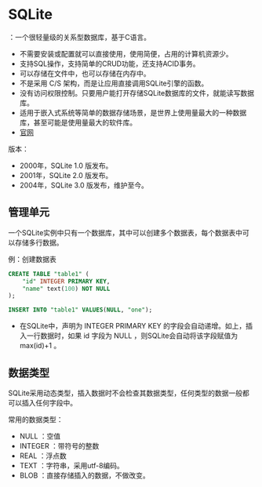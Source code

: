 # SQLite

：一个很轻量级的关系型数据库，基于C语言。
- 不需要安装或配置就可以直接使用，使用简便，占用的计算机资源少。
- 支持SQL操作，支持简单的CRUD功能，还支持ACID事务。
- 可以存储在文件中，也可以存储在内存中。
- 不是采用 C/S 架构，而是让应用直接调用SQLite引擎的函数。
- 没有访问权限控制。只要用户能打开存储SQLite数据库的文件，就能读写数据库。
- 适用于嵌入式系统等简单的数据存储场景，是世界上使用量最大的一种数据库，甚至可能是使用量最大的软件库。
- [官网](https://www.sqlite.org/index.html)

版本：
- 2000年，SQLite 1.0 版发布。
- 2001年，SQLite 2.0 版发布。
- 2004年，SQLite 3.0 版发布，维护至今。

## 管理单元

一个SQLite实例中只有一个数据库，其中可以创建多个数据表，每个数据表中可以存储多行数据。

例：创建数据表
```sql
CREATE TABLE "table1" (
    "id" INTEGER PRIMARY KEY,
    "name" text(100) NOT NULL
);

INSERT INTO "table1" VALUES(NULL, "one");
```
- 在SQLite中，声明为 INTEGER PRIMARY KEY 的字段会自动递增。如上，插入一行数据时，如果 id 字段为 NULL ，则SQLite会自动将该字段赋值为 max(id)+1 。

## 数据类型

SQLite采用动态类型，插入数据时不会检查其数据类型，任何类型的数据一般都可以插入任何字段中。

常用的数据类型：
- NULL ：空值
- INTEGER ：带符号的整数
- REAL ：浮点数
- TEXT ：字符串，采用utf-8编码。
- BLOB ：直接存储插入的数据，不做改变。
